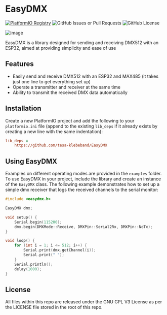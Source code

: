 # EasyDMX
[![PlatformIO Registry](https://badges.registry.platformio.org/packages/tesa-klebeband/library/EasyDMX.svg)](https://registry.platformio.org/libraries/tesa-klebeband/EasyDMX)
![GitHub Issues or Pull Requests](https://img.shields.io/github/issues/tesa-klebeband/EasyDMX)
![GitHub License](https://img.shields.io/github/license/tesa-klebeband/EasyDMX)

![image](https://github.com/user-attachments/assets/2e123411-b053-4351-9662-d673952ae8de)

EasyDMX is a library designed for sending and receiving DMX512 with an ESP32, aimed at providing simplicity and ease of use

## Features
- Easily send and receive DMX512 with an ESP32 and MAX485 (it takes just one line to get everything set up)
- Operate a transmitter and receiver at the same time
- Ability to transmit the received DMX data automatically

## Installation
Create a new PlatformIO project and add the following to your `platformio.ini` file (append to the existing `lib_deps` if it already exists by creating a new line with the same indentation):
```ini
lib_deps =
    https://github.com/tesa-klebeband/EasyDMX
```

## Using EasyDMX
Examples on different operating modes are provided in the `examples` folder. To use EasyDMX in your project, include the library and create an instance of the `EasyDMX` class. The following example demonstrates how to set up a simple dmx receiver that logs the received channels to the serial monitor:
```cpp
#include <easydmx.h>

EasyDMX dmx;

void setup() {
    Serial.begin(115200);
    dmx.begin(DMXMode::Receive, DMXPin::Serial2Rx, DMXPin::NoTx);
}

void loop() {
    for (int i = 1; i <= 512; i++) {
        Serial.print(dmx.getChannel(i));
        Serial.print(" ");
    }
    Serial.println();
    delay(1000);
}
```

## License
All files within this repo are released under the GNU GPL V3 License as per the LICENSE file stored in the root of this repo.
